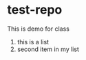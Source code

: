 # test-repo
This is demo for class
<ol>
  <li>this is a list</il>
  <li>second item in my list</li>
</ol>
